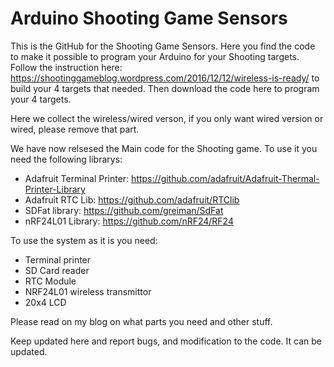 # Arduino Shooting Game Sensors
This is the GitHub for the Shooting Game Sensors. Here you find the code to make it possible to program your Arduino for your Shooting targets.
Follow the instruction here: https://shootinggameblog.wordpress.com/2016/12/12/wireless-is-ready/ to build your 4 targets that needed. Then download the code here to program your 4 targets.

Here we collect the wireless/wired verson, if you only want wired version or wired, please remove that part.

We have now relsesed the Main code for the Shooting game. To use it you need the following librarys:

* Adafruit Terminal Printer: https://github.com/adafruit/Adafruit-Thermal-Printer-Library
* Adafruit RTC Lib: https://github.com/adafruit/RTClib
* SDFat library: https://github.com/greiman/SdFat
* nRF24L01 Library: https://github.com/nRF24/RF24

To use the system as it is you need:

* Terminal printer
* SD Card reader
* RTC Module
* NRF24L01 wireless transmittor
* 20x4 LCD

Please read on my blog on what parts you need and other stuff.

Keep updated here and report bugs, and modification to the code. It can be updated.
